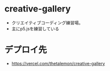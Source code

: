 # creative-gallery

- クリエイティブコーディング練習場。
- 主にp5.jsを練習している

# デプロイ先
- https://vercel.com/thetalemon/creative-gallery
